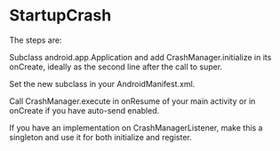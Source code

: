 # StartupCrash

The steps are:

Subclass android.app.Application and add CrashManager.initialize in its onCreate, ideally as the second line after the call to super.

Set the new subclass in your AndroidManifest.xml.

Call CrashManager.execute in onResume of your main activity or in onCreate if you have auto-send enabled.

If you have an implementation on CrashManagerListener, make this a singleton and use it for both initialize and register.
